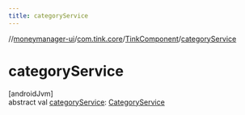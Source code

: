 ```yaml
---
title: categoryService
---
```

//[moneymanager-ui](../../../index.html)/[com.tink.core](../index.html)/[TinkComponent](index.html)/[categoryService](category-service.html)



# categoryService



[androidJvm]\
abstract val [categoryService](category-service.html): [CategoryService](../../com.tink.service.category/-category-service/index.html)




